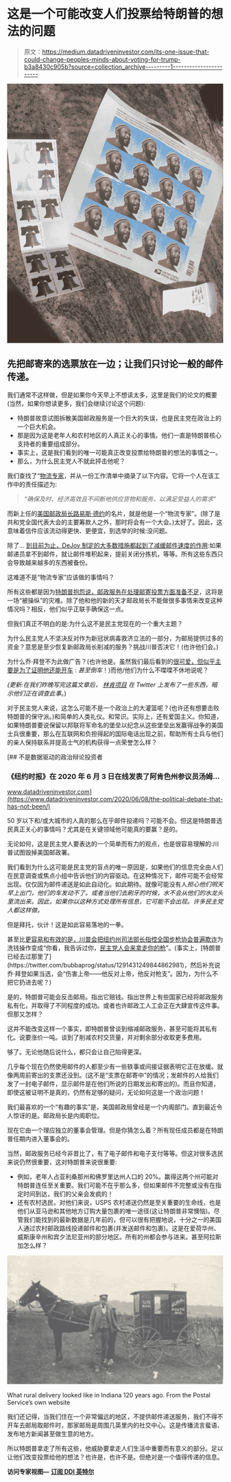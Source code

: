 # 这是一个可能改变人们投票给特朗普的想法的问题

> 原文：<https://medium.datadriveninvestor.com/its-one-issue-that-could-change-peoples-minds-about-voting-for-trump-b3a8430c905b?source=collection_archive---------1----------------------->

![](img/2fc611aea947b16e5941add5453db771.png)

## 先把邮寄来的选票放在一边；让我们只讨论一般的邮件传递。

我们通常不这样做，但是如果你今天早上不想读太多，这里是我们的论文的概要(当然，如果你想读更多，我们会继续讨论这个问题):

*   特朗普故意试图拆散美国邮政服务是一个巨大的失误，也是民主党在政治上的一个巨大机会。
*   那是因为这是老年人和农村地区的人真正关心的事情。他们一直是特朗普核心支持者的重要组成部分。
*   事实上，这是我们看到的唯一可能真正改变投票给特朗普的想法的事情之一。
*   那么，为什么民主党人不就此抨击他呢？

我们查找了“[物流专家](https://drc.ngo/media/1715254/Logistics_Specialist_Profile.pdf)，并从一份工作清单中摘录了以下内容。它将一个人在该工作中的责任描述为:

> *“*确保及时、经济高效且不间断地供应货物和服务，以满足受益人的需求*”*

而新上任的[美国邮政局长路易斯·德约](https://www.npr.org/2020/05/07/851976464/new-postmaster-general-is-top-gop-fundraiser)的名片，就是他是一个“物流专家”。(除了是共和党全国代表大会的主要筹款人之外，那时将会有一个大会。)太好了。因此，这意味着信件应该流动得更快、更便宜，到选举的时候:没问题。

除了… [到目前为止，DeJoy 制定的大多数措施都起到了减缓邮件速度的作用](https://www.washingtonpost.com/business/2020/07/14/postal-service-trump-dejoy-delay-mail/):如果邮递员拿不到邮件，就让邮件堆积起来，提前关闭分拣机，等等。所有这些东西只会导致越来越多的东西被备份。

这难道不是“物流专家”应该做的事情吗？

所有这些都是因为[特朗普抱怨说，邮政服务在处理邮寄投票方面准备不足](https://twitter.com/realdonaldtrump/status/1290250416278532096)，这将是一场“被操纵”的灾难。除了他和他的新的天才邮政局长不能做很多事情来改变这种情况吗？相反，他们似乎正联手确保这一点。

但我们真正不明白的是:为什么这不是民主党现在的一个重大主题？

为什么民主党人不坚决反对作为新冠状病毒救济立法的一部分，为邮局提供过多的资金？意思是至少恢复新邮政局长削减的服务？挑战川普否决它！(也许他们会。)

为什么乔·拜登不为此做广告？(也许他是。虽然我们最后看到的[很可爱，但似乎主要是为了证明他还能开车](https://twitter.com/JoeBiden/status/1291111736167211008) : *甚至倒车*！)而他/他们为什么不喋喋不休地说呢？

*(更新:在我们昨晚写完这篇文章后，* [*林肯项目*](https://twitter.com/projectlincoln/status/1291518237209964546) *在 Twitter 上发布了一些东西，暗示他们正在调查此事*。)

对于民主党人来说，这怎么可能不是一个政治上的大灌篮呢？(也许还有想要击败特朗普的保守派。)和简单的人类礼仪。和常识。实际上，还有爱国主义。你知道，如果特朗普要说保留以邦联将军命名的堡垒以纪念从这些堡垒出发赢得战争的美国士兵很重要，那么在互联网和负担得起的国际电话出现之前，帮助所有士兵与他们的亲人保持联系并提高士气的机构获得一点荣誉怎么样？

[](https://www.datadriveninvestor.com/2020/06/08/the-political-debate-that-has-not-been/) [## 不是数据驱动的政治辩论投资者

### 《纽约时报》在 2020 年 6 月 3 日在线发表了阿肯色州参议员汤姆…

www.datadriveninvestor.com](https://www.datadriveninvestor.com/2020/06/08/the-political-debate-that-has-not-been/) 

50 岁以下和/或大城市的人真的那么在乎邮件投递吗？可能不会。但这是特朗普选民真正关心的事情吗？尤其是在关键领域他可能真的要赢？是的。

无论如何，这是民主党人要表达的一个简单而有力的观点，也是很容易理解的:川普试图毁掉美国邮政署​。

我们看到为什么这可能是民主党的盲点的唯一原因是，如果他们的信息完全由人们在民意调查或焦点小组中告诉他们的内容驱动。在这种情况下，邮件可能不会经常出现。仅仅因为邮件递送是如此自动化。如此期待。就像可能没有人*担心他们明天早上出门，他们的车发动不了。或者当他们去刷牙的时候，水不会从他们的水龙头里流出来。因此，如果你以这种方式处理所有信息，它可能不会出现。许多民主党人都这样做。*

但是拜托，伙计！这是如此容易落地的一拳。

甚至比[更容易和有效的是，川普会把纽约州司法部长指控全国步枪协会普遍欺诈](https://www.washingtonpost.com/politics/nra-lapierre-ny-attorney-general/2020/08/06/8e389794-d794-11ea-930e-d88518c57dcc_story.html)为洗钱操作变成“你看，我告诉过你，[民主党人会来拿走你的枪](https://twitter.com/realdonaldtrump/status/1291435765575176192?)”。(事实上，[特朗普已经去过那里了](https://twitter.com/bubbaprog/status/1291431249844862981)，然后补充说乔·拜登如果当选，会“伤害上帝——他反对上帝，他反对枪支”。因为，为什么不把它扔进去呢？)

是的，特朗普可能会反击邮局。指出它赔钱。指出世界上有些国家已经将邮政服务私有化，并取得了不同程度的成功。或者也许邮政工人工会正在大肆宣传这件事。但那又怎样？

这并不能改变这样一个事实，即特朗普曾谈到缩减邮政服务，甚至可能将其私有化。说要涨价一吨。谈到了削减农村交货量，并对剩余部分收取更多费用。

够了。无论他随后说什么，都只会让自己陷得更深。

几乎每个现在仍然使用邮件的人都至少有一些轶事或间接证据表明它正在放缓。就像两周前寄出的支票还没到。(这不是“支票在邮寄中”的情况；发邮件的人给我们发了一封电子邮件，显示邮件是在他们所说的日期发出和寄出的)。而且你知道，即使这被证明不是真的，仍然有足够的疑问，无论如何这是一个政治问题！

我们最喜欢的一个“有趣的事实”是，美国邮政局曾经是一个内阁部门。直到最近令人惊讶的是。邮政局长是内阁职位。

现在它由一个理应独立的董事会管理。但是你猜怎么着？所有现任成员都是在特朗普任期内进入董事会的。

当然，邮政服务已经今非昔比了，有了电子邮件和电子支付等等。但这对很多选民来说仍然很重要，这对特朗普来说很重要:

*   例如，老年人占亚利桑那州和佛罗里达州人口的 20%。赢得这两个州可能对特朗普连任至关重要。我们可能不在乎那么多，但如果邮件不完整或没有在指定时间到达，我们的父亲会发疯的！
*   还有农村选民，对他们来说，USPS 农村递送仍然是至关重要的生命线，也是他们从亚马逊和其他地方订购大量包裹的唯一途径(这让特朗普非常懊恼)。尽管我们能找到的最新数据是几年前的，但可以很有把握地说，十分之一的美国人通过农村邮政路线投递邮件和包裹(并发送邮件和包裹)。这是在爱荷华州、威斯康辛州和宾夕法尼亚州的部分地区。所有的州都会参与进来。甚至阿拉斯加怎么样？

[![](img/1da747f000576ed2be17229bab6f8db7.png)](https://about.usps.com/who-we-are/postal-history/rural-free-delivery.htm)

What rural delivery looked like in Indiana 120 years ago. From the Postal Service’s own website

我们还记得，当我们住在一个非常偏远的地区，不提供邮件递送服务，我们不得不开车去邮局取邮件时，那家邮局是周围几英里内的社交中心。这是传播流言蜚语、发布地方新闻甚至做生意的地方。

所以特朗普拿走了所有这些，他威胁要拿走人们生活中重要而有意义的部分。足以让他们改变投票给他的想法？也许是，也许不是。但绝对是一个值得传递的信息。

**访问专家视图—** [**订阅 DDI 英特尔**](https://datadriveninvestor.com/ddi-intel)
